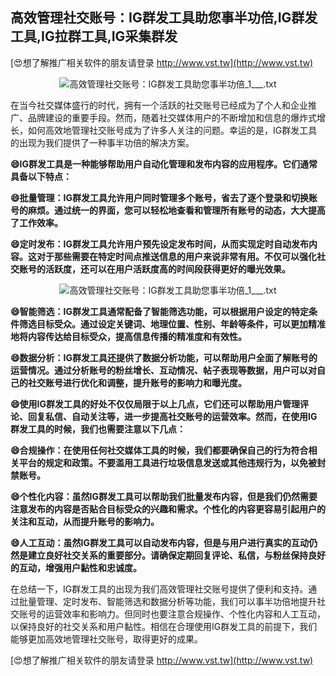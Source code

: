 ## **高效管理社交账号：IG群发工具助您事半功倍,IG群发工具,IG拉群工具,IG采集群发**

[😍想了解推广相关软件的朋友请登录 http://www.vst.tw](http://www.vst.tw)

 <center><img src="https://vst.tw/MP4/tuiguang/png/2.png" alt="高效管理社交账号：IG群发工具助您事半功倍_1___.txt"></center>

在当今社交媒体盛行的时代，拥有一个活跃的社交账号已经成为了个人和企业推广、品牌建设的重要手段。然而，随着社交媒体用户的不断增加和信息的爆炸式增长，如何高效地管理社交账号成为了许多人关注的问题。幸运的是，IG群发工具的出现为我们提供了一种事半功倍的解决方案。

**😄IG群发工具是一种能够帮助用户自动化管理和发布内容的应用程序。它们通常具备以下特点：**

**😄批量管理：IG群发工具允许用户同时管理多个账号，省去了逐个登录和切换账号的麻烦。通过统一的界面，您可以轻松地查看和管理所有账号的动态，大大提高了工作效率。**

**😄定时发布：IG群发工具允许用户预先设定发布时间，从而实现定时自动发布内容。这对于那些需要在特定时间点推送信息的用户来说非常有用。不仅可以强化社交账号的活跃度，还可以在用户活跃度高的时间段获得更好的曝光效果。**

 <center><img src="https://vst.tw/MP4/tuiguang/png/2.png" alt="高效管理社交账号：IG群发工具助您事半功倍_1___.txt"></center>

**😄智能筛选：IG群发工具通常配备了智能筛选功能，可以根据用户设定的特定条件筛选目标受众。通过设定关键词、地理位置、性别、年龄等条件，可以更加精准地将内容传达给目标受众，提高信息传播的精准度和有效性。**

**😄数据分析：IG群发工具还提供了数据分析功能，可以帮助用户全面了解账号的运营情况。通过分析账号的粉丝增长、互动情况、帖子表现等数据，用户可以对自己的社交账号进行优化和调整，提升账号的影响力和曝光度。**

**😄使用IG群发工具的好处不仅仅局限于以上几点，它们还可以帮助用户管理评论、回复私信、自动关注等，进一步提高社交账号的运营效率。然而，在使用IG群发工具的时候，我们也需要注意以下几点：**

**😄合规操作：在使用任何社交媒体工具的时候，我们都要确保自己的行为符合相关平台的规定和政策。不要滥用工具进行垃圾信息发送或其他违规行为，以免被封禁账号。**

**😄个性化内容：虽然IG群发工具可以帮助我们批量发布内容，但是我们仍然需要注意发布的内容是否贴合目标受众的兴趣和需求。个性化的内容更容易引起用户的关注和互动，从而提升账号的影响力。**

**😄人工互动：虽然IG群发工具可以自动发布内容，但是与用户进行真实的互动仍然是建立良好社交关系的重要部分。请确保定期回复评论、私信，与粉丝保持良好的互动，增强用户黏性和忠诚度。**

在总结一下，IG群发工具的出现为我们高效管理社交账号提供了便利和支持。通过批量管理、定时发布、智能筛选和数据分析等功能，我们可以事半功倍地提升社交账号的运营效率和影响力。但同时也要注意合规操作、个性化内容和人工互动，以保持良好的社交关系和用户黏性。相信在合理使用IG群发工具的前提下，我们能够更加高效地管理社交账号，取得更好的成果。

[😍想了解推广相关软件的朋友请登录 http://www.vst.tw](http://www.vst.tw)



